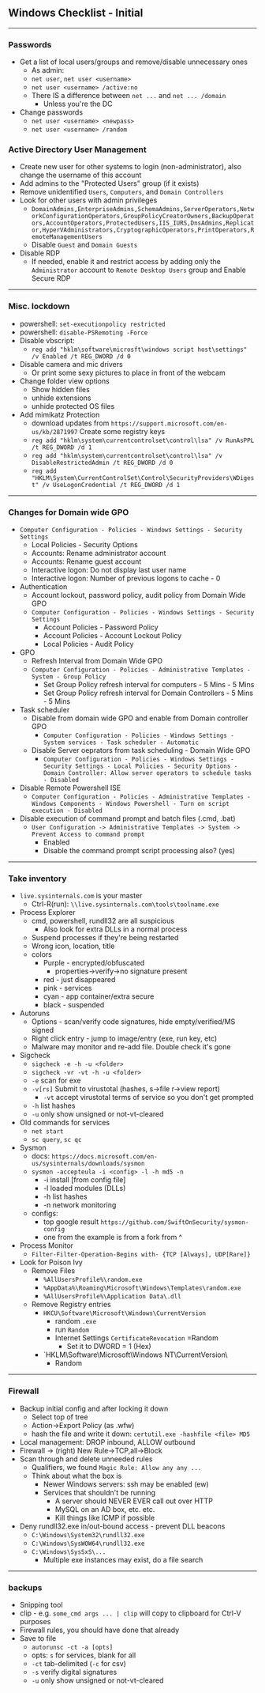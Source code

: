 ## Windows Checklist - Initial
* * *
### Passwords
* Get a list of local users/groups and remove/disable unnecessary ones
    * As admin:
    * `net user`, `net user <username>`
    * `net user <username> /active:no`
    * There IS a difference between `net ...` and `net ... /domain`
        * Unless you're the DC
* Change passwords
    * `net user <username> <newpass>`
    * `net user <username> /random` 

### Active Directory User Management
* Create new user for other systems to login (non-administrator), also change the username of this account
* Add admins to the "Protected Users" group (if it exists)
* Remove unidentified `Users`, `Computers`, and `Domain Controllers`
* Look for other users with admin privileges
    * ```DomainAdmins,EnterpriseAdmins,SchemaAdmins,ServerOperators,NetworkConfigurationOperators,GroupPolicyCreatorOwners,BackupOperators,AccountOperators,ProtectedUsers,IIS_IURS,DnsAdmins,Replicator,HyperVAdministrators,CryptographicOperators,PrintOperators,RemoteManagementUsers```
    * Disable `Guest` and `Domain Guests`
* Disable RDP
    * If needed, enable it and restrict access by adding only the `Administrator` account to `Remote Desktop Users` group and Enable Secure RDP

* * *
### Misc. lockdown
* powershell: `set-executionpolicy restricted`
* powershell: `disable-PSRemoting -Force`
* Disable vbscript: 
    * `reg add "hklm\software\microsft\windows script host\settings" /v Enabled /t REG_DWORD /d 0`
* Disable camera and mic drivers
    * Or print some sexy pictures to place in front of the webcam
* Change folder view options
    * Show hidden files
    * unhide extensions
    * unhide protected OS files
* Add mimikatz Protection
    * download updates from `https://support.microsoft.com/en-us/kb/2871997`
    Create some registry keys
    * `reg add "hklm\system\currentcontrolset\control\lsa" /v RunAsPPL /t REG_DWORD /d 1`
    * `reg add "hklm\system\currentcontrolset\control\lsa" /v DisableRestrictedAdmin /t REG_DWORD /d 0`
    * `reg add "HKLM\System\CurrentControlSet\Control\SecurityProviders\WDigest" /v UseLogonCredential /t REG_DWORD /d 1`

* * *
### Changes for Domain wide GPO
* `Computer Configuration - Policies - Windows Settings - Security Settings`
    * Local Policies - Security Options
    * Accounts: Rename administrator account
    * Accounts: Rename guest account
    * Interactive logon: Do not display last user name
    * Interactive logon: Number of previous logons to cache - 0
* Authentication
    * Account lockout, password policy, audit policy from Domain Wide GPO
    * `Computer Configuration - Policies - Windows Settings - Security Settings`
        * Account Policies - Password Policy
        * Account Policies - Account Lockout Policy
        * Local Policies - Audit Policy
* GPO
    * Refresh Interval from Domain Wide GPO
    * `Computer Configuration - Policies - Administrative Templates - System - Group Policy`
        * Set Group Policy refresh interval for computers - 5 Mins - 5 Mins
        * Set Group Policy refresh interval for Domain Controllers - 5 Mins - 5 Mins
* Task scheduler
    * Disable from domain wide GPO and enable from Domain controller GPO
        * `Computer Configuration - Policies - Windows Settings - System services - Task scheduler - Automatic`
    * Disable Server oeprators from task scheduling - Domain Wide GPO
        * `Computer Configuration - Policies - Windows Settings - Security Settings - Local Policies - Security Options - Domain Controller: Allow server operators to schedule tasks - Disabled`
* Disable Remote Powershell ISE
    * `Computer Configuration - Policies - Administrative Templates - Windows Components - Windows Powershell - Turn on script execution - Disabled`
* Disable execution of command prompt and batch files (.cmd, .bat)
    * `User Configuration -> Administrative Templates -> System -> Prevent Access to command prompt`
        * Enabled
        * Disable the command prompt script processing also? (yes)
* * *
### Take inventory
* `live.sysinternals.com` is your master
    * Ctrl-R(run): `\\live.sysinternals.com\tools\toolname.exe`
* Process Explorer
    * cmd, powershell, rundll32 are all suspicious 
        * Also look for extra DLLs in a normal process
    * Suspend processes if they're being restarted
    * Wrong icon, location, title
    * colors
        * Purple - encrypted/obfuscated
            * properties->verify->no signature present
        * red - just disappeared
        * pink - services
        * cyan - app container/extra secure
        * black - suspended
* Autoruns
    * Options - scan/verify code signatures, hide empty/verified/MS signed
    * Right click entry - jump to image/entry (exe, run key, etc)
    * Malware may monitor and re-add file. Double check it's gone
* Sigcheck
    * `sigcheck -e -h -u <folder>`
    * `sigcheck -vr -vt -h -u <folder>`
    * `-e` scan for exe
    * `-v[rs]` Submit to virustotal (hashes, s->file r->view report)
        * `-vt` accept virustotal terms of service so you don't get prompted
    * `-h` list hashes
    * `-u` only show unsigned or not-vt-cleared
* Old commands for services
    * `net start`
    * `sc query`, `sc qc`
* Sysmon
    * docs: `https://docs.microsoft.com/en-us/sysinternals/downloads/sysmon`
    * `sysmon -accepteula -i <config> -l -h md5 -n`
        * -i install [from config file]
        * -l loaded modules (DLLs)
        * -h list hashes
        * -n network monitoring
    * configs:
        * top google result `https://github.com/SwiftOnSecurity/sysmon-config`
        * one from the example is from a fork from ^
* Process Monitor
    * `Filter-Filter-Operation-Begins with- {TCP [Always], UDP[Rare]}`
* Look for Poison Ivy
    * Remove Files
        * `%AllUsersProfile%\random.exe`
        * `%AppData%\Roaming\Microsoft\Windows\Templates\random.exe`
        * `%AllUsersProfile%\Application Data\.dll`
    * Remove Registry entries
        * `HKCU\Software\Microsoft\Windows\CurrentVersion`
            * random `.exe`
            * run `Random`
            * Internet Settings `CertificateRevocation` =Random
                * Set it to DWORD = 1 (Hex)
        * `HKLM\Software\Microsoft\Windows NT\CurrentVersion\
            * Random
* * *
### Firewall
* Backup initial config and after locking it down
    * Select top of tree
    * Action->Export Policy (as .wfw)
    * hash the file and write it down: `certutil.exe -hashfile <file> MD5`
* Local management: DROP inbound, ALLOW outbound
* Firewall -> (right) New Rule->TCP,all->Block
* Scan through and delete unneeded rules
    * Qualifiers, we found `Magic Rule: Allow any any ...`
    * Think about what the box is
        * Newer Windows servers: ssh may be enabled (ew)
        * Services that shouldn't be running
            * A server should NEVER EVER call out over HTTP
            * MySQL on an AD box, etc. etc.
            * Kill things like ICMP if possible
* Deny rundll32.exe in/out-bound access - prevent DLL beacons
    * `C:\Windows\System32\rundll32.exe`
    * `C:\Windows\SysWOW64\rundll32.exe`
    * `C:\Windows\SysSxS\...`
        * Multiple exe instances may exist, do a file search
* * *
### backups
* Snipping tool
* clip - e.g. `some_cmd args ... | clip` will copy to clipboard for Ctrl-V purposes
* Firewall rules, you should have done that already
* Save to file 
    * `autorunsc -ct -a [opts]`
    * opts: `s` for services, blank for all
    * `-ct` tab-delimited (`-c` for csv)
    * `-s` verify digital signatures
    * `-u` only show unsigned or not-vt-cleared
